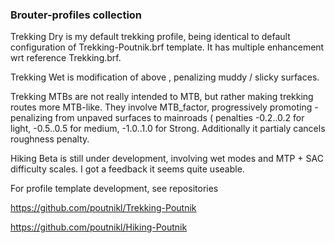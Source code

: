 ### Brouter-profiles collection

Trekking Dry is my default trekking profile, being identical to default configuration of Trekking-Poutnik.brf template. It has multiple enhancement wrt reference Trekking.brf.

Trekking Wet is modification of above , penalizing muddy / slicky surfaces.

Trekking MTBs are not really intended to MTB, but rather making trekking routes more MTB-like. They involve MTB_factor,
 progressively promoting - penalizing from unpaved surfaces to mainroads ( penalties -0.2..0.2 for light, -0.5..0.5 for medium, -1.0..1.0 for Strong. Additionally it partialy cancels roughness penalty.

Hiking Beta is still under development, involving wet modes and MTP + SAC difficulty scales. I got a feedback it seems quite useable.

For profile template development, see repositories

https://github.com/poutnikl/Trekking-Poutnik

https://github.com/poutnikl/Hiking-Poutnik

